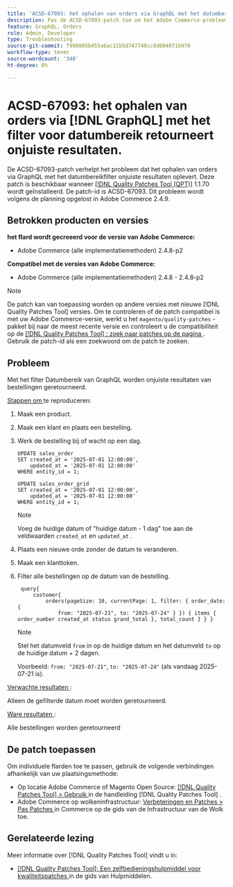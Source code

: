 ```yaml
---
title: 'ACSD-67093: het ophalen van orders via GraphQL met het datumbereikfilter retourneert onjuiste resultaten'
description: Pas de ACSD-67093-patch toe om het Adobe Commerce-probleem op te lossen, waarbij het ophalen van orders via GraphQL met behulp van het datumbereikfilter onjuiste resultaten oplevert.
feature: GraphQL, Orders
role: Admin, Developer
type: Troubleshooting
source-git-commit: f990805b455a6ac11b5d747748cc8d804071b970
workflow-type: tm+mt
source-wordcount: '348'
ht-degree: 0%

---
```


# ACSD-67093: het ophalen van orders via [!DNL GraphQL] met het filter voor datumbereik retourneert onjuiste resultaten.

De ACSD-67093-patch verhelpt het probleem dat het ophalen van orders via GraphQL met het datumbereikfilter onjuiste resultaten oplevert. Deze patch is beschikbaar wanneer [[!DNL Quality Patches Tool (QPT)]](/help/tools/quality-patches-tool/quality-patches-tool-to-self-serve-quality-patches.md) 1.1.70 wordt geïnstalleerd. De patch-id is ACSD-67093. Dit probleem wordt volgens de planning opgelost in Adobe Commerce 2.4.9.

## Betrokken producten en versies

**het flard wordt gecreeerd voor de versie van Adobe Commerce:**

* Adobe Commerce (alle implementatiemethoden) 2.4.8-p2

**Compatibel met de versies van Adobe Commerce:**

* Adobe Commerce (alle implementatiemethoden) 2.4.8 - 2.4.8-p2

>[!NOTE]
>
>De patch kan van toepassing worden op andere versies met nieuwe [!DNL Quality Patches Tool] versies. Om te controleren of de patch compatibel is met uw Adobe Commerce-versie, werkt u het `magento/quality-patches` -pakket bij naar de meest recente versie en controleert u de compatibiliteit op de [[!DNL Quality Patches Tool] : zoek naar patches op de pagina ](https://experienceleague.adobe.com/tools/commerce-quality-patches/index.html) . Gebruik de patch-id als een zoekwoord om de patch te zoeken.

## Probleem

Met het filter Datumbereik van GraphQL worden onjuiste resultaten van bestellingen geretourneerd.

<u> Stappen om </u> te reproduceren:

1. Maak een product.
1. Maak een klant en plaats een bestelling.
1. Werk de bestelling bij of wacht op een dag.

   ```
   UPDATE sales_order
   SET created_at = '2025-07-01 12:00:00',
       updated_at = '2025-07-01 12:00:00'
   WHERE entity_id = 1;
   
   UPDATE sales_order_grid
   SET created_at = '2025-07-01 12:00:00',
       updated_at = '2025-07-01 12:00:00'
   WHERE entity_id = 1;
   ```

   >[!NOTE]
   >
   >Voeg de huidige datum of &quot;huidige datum - 1 dag&quot; toe aan de veldwaarden `created_at` en `updated_at` .

1. Plaats een nieuwe orde zonder de datum te veranderen.
1. Maak een klanttoken.
1. Filter alle bestellingen op de datum van de bestelling.

   ```
    query{
        customer{
            orders(pageSize: 10, currentPage: 1, filter: { order_date: {
                from: "2025-07-21", to: "2025-07-24" } }) { items { order_number created_at status grand_total }, total_count } } }
   ```

   >[!NOTE]
   > Stel het datumveld `from` in op de huidige datum en het datumveld `to` op de huidige datum + 2 dagen.
   >
   > Voorbeeld: `from: "2025-07-21"`, `to: "2025-07-24"` (als vandaag 2025-07-21 is).

<u> Verwachte resultaten </u>:

Alleen de gefilterde datum moet worden geretourneerd.

<u> Ware resultaten </u>:

Alle bestellingen worden geretourneerd

## De patch toepassen

Om individuele flarden toe te passen, gebruik de volgende verbindingen afhankelijk van uw plaatsingsmethode:

* Op locatie Adobe Commerce of Magento Open Source: [[!DNL Quality Patches Tool] > Gebruik ](/help/tools/quality-patches-tool/usage.md) in de handleiding [!DNL Quality Patches Tool] .
* Adobe Commerce op wolkeninfrastructuur: [ Verbeteringen en Patches > Pas Patches ](https://experienceleague.adobe.com/docs/commerce-cloud-service/user-guide/develop/upgrade/apply-patches.html) in Commerce op de gids van de Infrastructuur van de Wolk toe.

## Gerelateerde lezing

Meer informatie over [!DNL Quality Patches Tool] vindt u in:

* [[!DNL Quality Patches Tool]: Een zelfbedieningshulpmiddel voor kwaliteitspatches ](/help/tools/quality-patches-tool/quality-patches-tool-to-self-serve-quality-patches.md) in de gids van Hulpmiddelen.
